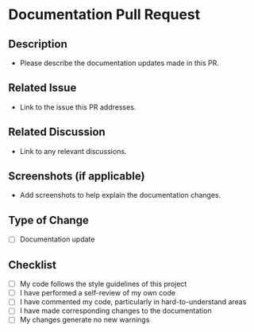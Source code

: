 # Documentation Pull Request

## Description
- Please describe the documentation updates made in this PR.

## Related Issue
- Link to the issue this PR addresses.

## Related Discussion
- Link to any relevant discussions.

## Screenshots (if applicable)
- Add screenshots to help explain the documentation changes.

## Type of Change
- [ ] Documentation update

## Checklist
- [ ] My code follows the style guidelines of this project
- [ ] I have performed a self-review of my own code
- [ ] I have commented my code, particularly in hard-to-understand areas
- [ ] I have made corresponding changes to the documentation
- [ ] My changes generate no new warnings
